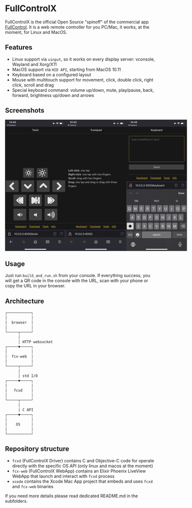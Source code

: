 # FullControlX

FullControlX is the official Open Source "spinoff" of the commercial app [FullControl](https://fullcontrol.cescobaz.com).
It is a web remote controller for you PC/Mac, it works, at the moment, for Linux and MacOS.

## Features

* Linux support via `uinput`, so it works on every display server: vconsole, Wayland and Xorg/X11
* MacOS support via `HID API`, starting from MacOS 10.11
* Keyboard based on a configured layout
* Mouse with multitouch support for movement, click, double click, right click, scroll and drag
* Special keyboard command: volume up/down, mute, play/pause, back, forward, brightness up/down and arrows

## Screenshots

<div style="display: flex;">
<img src="screenshots/Tools.PNG" width="200" />
<img src="screenshots/Trackpad.PNG" width="200" />
<img src="screenshots/Keyboard.PNG" width="200" />
</div>

## Usage

Just run `build_and_run.sh` from your console. If everything success, you will get a QR code in the console with the URL, scan with your phone or copy the URL in your browser.

## Architecture

```
┌───────────┐
│           │
│  browser  │
│           │
└─────┬─────┘
      │
      │ HTTP websocket
┌─────▼─────┐
│           │
│  fcx-web  │
│           │
└─────┬─────┘
      │
      │ std I/O
┌─────▼─────┐
│           │
│   fcxd    │
│           │
└─────┬─────┘
      │
      │ C API
┌─────▼─────┐
│           │
│    OS     │
│           │
└───────────┘
```

## Repository structure

* `fcxd` (FullControlX Driver) contains C and Objective-C code for operate directly with the specific OS API (only linux and macos at the moment)
* `fcx-web` (FullControlX WebApp) contains an Elixir Phoenix LiveView WebApp that launch and interact with `fcxd` process
* `xcode` contains the Xcode Mac App project that embeds and uses `fcxd` and `fcx-web` binaries

If you need more details please read dedicated README.md in the subfolders.
